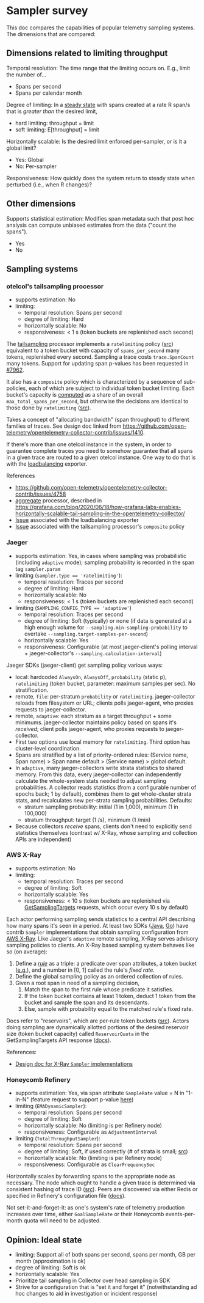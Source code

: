 # Sampler survey
This doc compares the capabilities of popular telemetry sampling systems. The dimensions that are compared:

## Dimensions related to limiting throughput

Temporal resolution: The time range that the limiting occurs on. E.g., limit the number of...
- Spans per second
- Spans per calendar month

Degree of limiting: In a [steady state](https://en.wikipedia.org/wiki/Steady_state) with spans created at a rate R span/s that is *greater than* the desired limit,
- hard limiting: throughput = limit
- soft limiting: E\[throughput\] = limit

Horizontally scalable: Is the desired limit enforced per-sampler, or is it a global limit?
- Yes: Global
- No: Per-sampler

Responsiveness: How quickly does the system return to steady state when perturbed (i.e., when R changes)?

## Other dimensions

Supports statistical estimation: Modifies span metadata such that post hoc analysis can compute unbiased estimates from the data ("count the spans").
- Yes
- No

## Sampling systems

### otelcol's tailsampling processor
- supports estimation: No
- limiting:
	- temporal resolution: Spans per second
	- degree of limiting: Hard
	- horizontally scalable: No
	- responsiveness: < 1 s (token buckets are replenished each second)

The [tailsampling](https://github.com/open-telemetry/opentelemetry-collector-contrib/tree/main/processor/tailsamplingprocessor) processor implements a `ratelimiting` policy ([src](https://github.com/open-telemetry/opentelemetry-collector-contrib/blob/v0.47.0/processor/tailsamplingprocessor/internal/sampling/rate_limiting.go#L44-L56)) equivalent to a token bucket with capacity of `spans_per_second` many tokens, replenished every second. Sampling a trace costs `trace.SpanCount` many tokens. Support for updating span p-values has been requested in [#7962](https://github.com/open-telemetry/opentelemetry-collector-contrib/issues/7962).

It also has a `composite` policy which is characterized by a sequence of sub-policies, each of which are subject to individual token bucket limiting. Each bucket's capacity is [computed](https://github.com/open-telemetry/opentelemetry-collector-contrib/blob/v0.47.0/processor/tailsamplingprocessor/composite_helper.go#L41-L55) as a share of an overall `max_total_spans_per_second`, but otherwise the decisions are identical to those done by `ratelimiting` ([src](https://github.com/open-telemetry/opentelemetry-collector-contrib/blob/v0.47.0/processor/tailsamplingprocessor/internal/sampling/composite.go#L89-L134)).

Takes a concept of "allocating bandwidth" (span throughput) to different families of traces. See design doc linked from https://github.com/open-telemetry/opentelemetry-collector-contrib/issues/1410.

If there's more than one otelcol instance in the system, in order to guarantee complete traces you need to somehow guarantee that all spans in a given trace are routed to a given otelcol instance. One way to do that is with the [loadbalancing](https://github.com/open-telemetry/opentelemetry-collector-contrib/tree/main/exporter/loadbalancingexporter) exporter.

References
- https://github.com/open-telemetry/opentelemetry-collector-contrib/issues/4758
- [aggregate](https://github.com/grafana/opentelemetry-collector/tree/scale-tail-sampling/processor/aggregateprocessor) processor, described in https://grafana.com/blog/2020/06/18/how-grafana-labs-enables-horizontally-scalable-tail-sampling-in-the-opentelemetry-collector/
- [Issue](https://github.com/open-telemetry/opentelemetry-collector/issues/1724) associated with the loadbalancing exporter
- [Issue](https://github.com/open-telemetry/opentelemetry-collector-contrib/issues/1410) associated with the tailsampling processor's `composite` policy

### Jaeger
- supports estimation: Yes, in cases where sampling was probabilistic (including `adaptive` mode); sampling probability is recorded in the span tag `sampler.param`
- limiting (`sampler.type == 'ratelimiting'`):
	- temporal resolution: Traces per second
	- degree of limiting: Hard
	- horizontally scalable: No
	- responsiveness: < 1 s (token buckets are replenished each second)
- limiting (`SAMPLING_CONFIG_TYPE == 'adaptive'`)
	- temporal resolution: Traces per second
	- degree of limiting: Soft (typically) or none (if data is generated at a high enough volume for `--sampling.min-sampling-probability` to overtake `--sampling.target-samples-per-second`)
	- horizontally scalable: Yes
	- responsiveness: Configurable (at most jaeger-client's polling interval + jaeger-collector's `--sampling.calculation-interval`)

Jaeger SDKs (jaeger-client) get sampling policy various ways:
- local: hardcoded `AlwaysOn`, `AlwaysOff`, `probability` (static p), `ratelimiting` (token bucket, parameter: maximum samples per sec). No stratification.
- remote, `file`: per-stratum `probability` or `ratelimiting`. jaeger-collector reloads from filesystem or URL; clients polls jaeger-agent, who proxies requests to jaeger-collector.
- remote, `adaptive`: each stratum as a target throughput + some minimums. jaeger-collector maintains policy based on spans it's *received*; client polls jaeger-agent, who proxies requests to jaeger-collector.
- First two options use local memory for `ratelimiting`. Third option has cluster-level coordination.
- Spans are stratified by a list of priority-ordered rules: (Service name, Span name) > Span name default > (Service name) > global default.
- In `adaptive`, many jaeger-collectors write strata statistics to shared memory. From this data, every jaeger-collector can independently calculate the whole-system stats needed to adjust sampling probabilities. A collector reads statistics (from a configurable number of epochs back; 1 by default), combines them to get whole-cluster strata stats, and recalculates new per-strata sampling probabilities. Defaults:
	- stratum sampling probability: initial (1 in 1,000), minimum (1 in 100,000)
	- stratum throughput: target (1 /s), minimum (1 /min)
- Because collectors *receive* spans, clients don't need to explicitly send statistics themselves (contrast w/ X-Ray, whose sampling and collection APIs are independent)

### AWS X-Ray
- supports estimation: No
- limiting:
	- temporal resolution: Traces per second
	- degree of limiting: Soft
	- horizontally scalable: Yes
	- responsiveness: < 10 s (token buckets are replenished via [GetSamplingTargets](https://docs.aws.amazon.com/xray/latest/devguide/xray-api-sampling.html) requests, which occur every 10 s by default)

Each actor performing sampling sends statistics to a central API describing how many spans it's seen in a period. At least two SDKs ([Java](https://github.com/open-telemetry/opentelemetry-java-contrib/tree/1474dff9d906328169f40b428d1816e7f9c57985/aws-xray), [Go](https://github.com/open-telemetry/opentelemetry-go-contrib/tree/a47b4d31dd6ae604fe4cb41747979b5dd01adc65/samplers/aws/xray)) have contrib `Sampler` implementations that obtain sampling configuration from [AWS X-Ray](https://github.com/awsdocs/aws-xray-developer-guide/blob/bbe425fbcefc3b8939b666100cfc0e23707e5c45/doc-source/xray-console-sampling.md#sampling-rule-options). Like Jaeger's `adaptive` remote sampling, X-Ray serves advisory sampling policies to clients. An X-Ray based sampling system behaves like so (on average):
1. Define a *[rule](https://docs.aws.amazon.com/xray/latest/api/API_SamplingRule.html)* as a triple: a predicate over span attributes, a token bucket ([e.g.](https://github.com/open-telemetry/opentelemetry-java-contrib/blob/42818333e243682bb50e510f4f91381016f61f71/aws-xray/src/main/java/io/opentelemetry/contrib/awsxray/SamplingRuleApplier.java#L272)), and a number in \[0, 1\] called the rule's *fixed rate.*
2. Define the global sampling policy as an ordered collection of rules.
3. Given a root span in need of a sampling decision,
	1. Match the span to the first rule whose predicate it satisfies.
	2. If the token bucket contains at least 1 token, deduct 1 token from the bucket and sample the span and its descendants.
	3. Else, sample with probability equal to the matched rule's fixed rate.

Docs refer to "reservoirs", which are per-rule token buckets ([src](https://github.com/open-telemetry/opentelemetry-java-contrib/blob/42818333e243682bb50e510f4f91381016f61f71/aws-xray/src/main/java/io/opentelemetry/contrib/awsxray/SamplingRuleApplier.java#L272)). Actors doing sampling are dynamically allotted portions of the desired reservoir size (token bucket capacity) called `ReservoirQuota` in the GetSamplingTargets API response ([docs](https://docs.aws.amazon.com/xray/latest/devguide/xray-api-sampling.html)).

References:
- [Design doc for X-Ray `Sampler` implementations](https://docs.google.com/document/d/11V1CDr6eLoMq_3cK1bUm0GzYEyhEiI_83QEJMUFfu9g/edit#)

### Honeycomb Refinery
- supports estimation: Yes, via span attribute `SampleRate` value = N in "1-in-N" (feature request to support p-value [here](https://github.com/honeycombio/husky/issues/77))
- limiting (`EMADynamicSampler`):
	- temporal resolution: Spans per second
	- degree of limiting: Soft
	- horizontally scalable: No (limiting is per Refinery node)
	- responsiveness: Configurable as `AdjustmentInterval`
- limiting (`TotalThroughputSampler`):
	- temporal resolution: Spans per second
	- degree of limiting: Soft, if used correctly (# of strata is small; [src](https://github.com/honeycombio/dynsampler-go/blob/53d08de30228dea6c8b9fcba9fa0253a52de05a8/totalthroughput.go#L16-L19))
	- horizontally scalable: No (limiting is per Refinery node)
	- responsiveness: Configurable as `ClearFrequencySec`

Horizontally scales by forwarding spans to the appropriate node as necessary. The node which ought to handle a given trace is determined via consistent hashing of trace ID ([src](https://github.com/honeycombio/refinery/blob/v1.14.0/route/route.go#L443-L444)). Peers are discovered via either Redis or specified in Refinery's configuration file ([docs](https://docs.honeycomb.io/manage-data-volume/refinery/configuration/#peer-management)).

Not set-it-and-forget-it: as one's system's rate of telemetry production increases over time, either `GoalSampleRate` or their Honeycomb events-per-month quota will need to be adjusted.

## Opinion: Ideal state
- limiting: Support all of both spans per second, spans per month, GB per month (approximation is ok)
- degree of limiting: Soft is ok
- horizontally scalable: Yes
- Prioritize tail sampling in Collector over head sampling in SDK
- Strive for a configuration that is "set it and forget it" (notwithstanding ad hoc changes to aid in investigation or incident response)